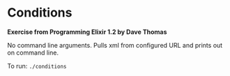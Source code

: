 # Conditions

**Exercise from Programming Elixir 1.2 by Dave Thomas**

No command line arguments. Pulls xml from configured URL and prints out on command line.

To run: `./conditions`